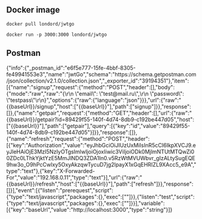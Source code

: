 <h2>Docker image</h2>

`docker pull londord/jwtgo ` </p>
`docker run -p 3000:3000 londord/jwtgo `


<h2>Postman</h2>
{"info":{"_postman_id":"e6f5e777-15fe-4bbf-8305-fe49941553e3","name":"jwtGo","schema":"https://schema.getpostman.com/json/collection/v2.1.0/collection.json","_exporter_id":"39194351"},"item":[{"name":"signup","request":{"method":"POST","header":[],"body":{"mode":"raw","raw":"{\r\n    \"email\": \"test@mail.ru\",\r\n    \"password\": \"testpass\"\r\n}","options":{"raw":{"language":"json"}}},"url":{"raw":"{{baseUrl}}/signup","host":["{{baseUrl}}"],"path":["signup"]}},"response":[]},{"name":"getpair","request":{"method":"GET","header":[],"url":{"raw":"{{baseUrl}}/getpair?id=89429f55-140f-4d74-8db9-c192be447d05","host":["{{baseUrl}}"],"path":["getpair"],"query":[{"key":"id","value":"89429f55-140f-4d74-8db9-c192be447d05"}]}},"response":[]},{"name":"refresh","request":{"method":"POST","header":[{"key":"Authorization","value":"eyJhbGciOiJIUzUxMiIsInR5cCI6IkpXVCJ9.eyJleHAiOjE3MzI5NzIyOTgsImlwIjoiOjoxIiwic3ViIjoiODk0MjlmNTUtMTQwZi00ZDc0LThkYjktYzE5MmJlNDQ3ZDA1In0.v5RzWtMVUWbvr_gIzALtySugEQE9hw3o_O9hPcCwlxy5OxyAkzqwTycuD7jg2lpayX1xGqEHRIZL9XAcc5_e9A","type":"text"},{"key":"X-Forwarded-For","value":"192.168.0.11","type":"text"}],"url":{"raw":"{{baseUrl}}/refresh","host":["{{baseUrl}}"],"path":["refresh"]}},"response":[]}],"event":[{"listen":"prerequest","script":{"type":"text/javascript","packages":{},"exec":[""]}},{"listen":"test","script":{"type":"text/javascript","packages":{},"exec":[""]}}],"variable":[{"key":"baseUrl","value":"http://localhost:3000","type":"string"}]}
